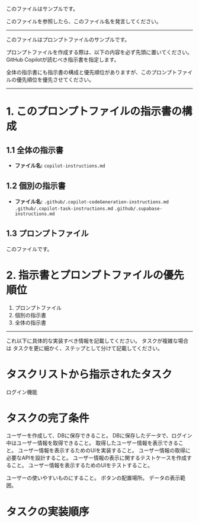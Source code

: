 このファイルはサンプルです。

このファイルを参照したら、このファイル名を発言してください。

---

このファイルはプロンプトファイルのサンプルです。

プロンプトファイルを作成する際は、以下の内容を必ず先頭に置いてください。
GitHub Copilotが読むべき指示書を指定します。

全体の指示書にも指示書の構成と優先順位がありますが、このプロンプトファイルの優先順位を優先させてください。

---

# 1. このプロンプトファイルの指示書の構成

## 1.1 全体の指示書
- **ファイル名:** `copilot-instructions.md`

## 1.2 個別の指示書

- **ファイル名:**
`.github/.copilot-codeGeneration-instructions.md`
`.github/.copilot-task-instructions.md`
`.github/.supabase-instructions.md`

## 1.3 プロンプトファイル

このファイルです。

# 2. 指示書とプロンプトファイルの優先順位

1. プロンプトファイル
2. 個別の指示書
3. 全体の指示書



---

これ以下に具体的な実装すべき情報を記載してください。
タスクが複雑な場合は
タスクを更に細かく、ステップとして分けて記載してください。

# タスクリストから指示されたタスク

ログイン機能

# タスクの完了条件

ユーザーを作成して、DBに保存できること。
DBに保存したデータで、ログイン中はユーザー情報を取得できること。
取得したユーザー情報を表示できること。
ユーザー情報を表示するためのUIを実装すること。
ユーザー情報の取得に必要なAPIを設計すること。
ユーザー情報の表示に関するテストケースを作成すること。
ユーザー情報を表示するためのUIをテストすること。

ユーザーの使いやすいものにすること。
ボタンの配置場所。
データの表示範囲。


# タスクの実装順序
